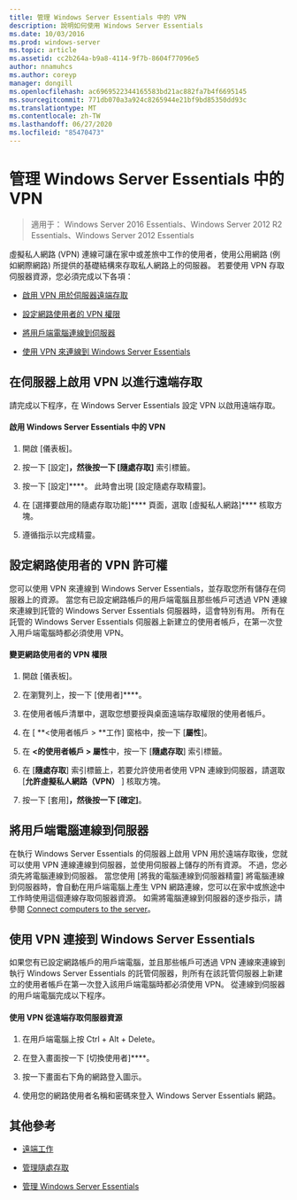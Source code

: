 ```yaml
---
title: 管理 Windows Server Essentials 中的 VPN
description: 說明如何使用 Windows Server Essentials
ms.date: 10/03/2016
ms.prod: windows-server
ms.topic: article
ms.assetid: cc2b264a-b9a8-4114-9f7b-8604f77096e5
author: nnamuhcs
ms.author: coreyp
manager: dongill
ms.openlocfilehash: ac6969522344165583bd21ac882fa7b4f6695145
ms.sourcegitcommit: 771db070a3a924c8265944e21bf9bd85350dd93c
ms.translationtype: MT
ms.contentlocale: zh-TW
ms.lasthandoff: 06/27/2020
ms.locfileid: "85470473"
---
```

# <a name="manage-vpn-in-windows-server-essentials"></a>管理 Windows Server Essentials 中的 VPN

>適用于： Windows Server 2016 Essentials、Windows Server 2012 R2 Essentials、Windows Server 2012 Essentials

 虛擬私人網路 (VPN) 連線可讓在家中或差旅中工作的使用者，使用公用網路 (例如網際網路) 所提供的基礎結構來存取私人網路上的伺服器。 若要使用 VPN 存取伺服器資源，您必須完成以下各項：

-   [啟用 VPN 用於伺服器遠端存取](Manage-VPN-in-Windows-Server-Essentials.md#BKMK_1)

-   [設定網路使用者的 VPN 權限](Manage-VPN-in-Windows-Server-Essentials.md#BKMK_2)

-   [將用戶端電腦連線到伺服器](Manage-VPN-in-Windows-Server-Essentials.md#BKMK_Connect)

-   [使用 VPN 來連線到 Windows Server Essentials](Manage-VPN-in-Windows-Server-Essentials.md#BKMK_3)

##  <a name="enable-vpn-for-remote-access-on-the-server"></a><a name="BKMK_1"></a>在伺服器上啟用 VPN 以進行遠端存取
 請完成以下程序，在 Windows Server Essentials 設定 VPN 以啟用遠端存取。

#### <a name="to-enable-vpn-in-windows-server-essentials"></a>啟用 Windows Server Essentials 中的 VPN

1.  開啟 [儀表板]。

2.  按一下 [設定]****，然後按一下 [隨處存取]**** 索引標籤。

3.  按一下 [設定]****。 此時會出現 [設定隨處存取精靈]。

4.  在 [選擇要啟用的隨處存取功能]**** 頁面，選取 [虛擬私人網路]**** 核取方塊。

5.  遵循指示以完成精靈。

##  <a name="set-vpn-permissions-for-network-users"></a><a name="BKMK_2"></a>設定網路使用者的 VPN 許可權
 您可以使用 VPN 來連線到 Windows Server Essentials，並存取您所有儲存在伺服器上的資源。 當您有已設定網路帳戶的用戶端電腦且那些帳戶可透過 VPN 連線來連線到託管的 Windows Server Essentials 伺服器時，這會特別有用。 所有在託管的 Windows Server Essentials 伺服器上新建立的使用者帳戶，在第一次登入用戶端電腦時都必須使用 VPN。

#### <a name="to-set-vpn-permissions-for-network-users"></a>變更網路使用者的 VPN 權限

1.  開啟 [儀表板]。

2.  在瀏覽列上，按一下 [使用者]****。

3.  在使用者帳戶清單中，選取您想要授與桌面遠端存取權限的使用者帳戶。

4.  在 [ **<使用者帳戶 \> **工作] 窗格中，按一下 [**屬性**]。

5.  在 **<的使用者帳戶 \> 屬性**中，按一下 [**隨處存取**] 索引標籤。

6.  在 [**隨處存取**] 索引標籤上，若要允許使用者使用 VPN 連線到伺服器，請選取 [**允許虛擬私人網路（VPN）** ] 核取方塊。

7.  按一下 [套用]****，然後按一下 [確定]****。

##  <a name="connect-client-computers-to-the-server"></a><a name="BKMK_Connect"></a>將用戶端電腦連線到伺服器
 在執行 Windows Server Essentials 的伺服器上啟用 VPN 用於遠端存取後，您就可以使用 VPN 連線連線到伺服器，並使用伺服器上儲存的所有資源。 不過，您必須先將電腦連線到伺服器。 當您使用 [將我的電腦連線到伺服器精靈] 將電腦連線到伺服器時，會自動在用戶端電腦上產生 VPN 網路連線，您可以在家中或旅途中工作時使用這個連線存取伺服器資源。 如需將電腦連線到伺服器的逐步指示，請參閱 [Connect computers to the server](../use/Get-Connected-in-Windows-Server-Essentials.md#BKMK_9)。

##  <a name="use-vpn-to-connect-to-windows-server-essentials"></a><a name="BKMK_3"></a>使用 VPN 連接到 Windows Server Essentials
 如果您有已設定網路帳戶的用戶端電腦，並且那些帳戶可透過 VPN 連線來連線到執行 Windows Server Essentials 的託管伺服器，則所有在該託管伺服器上新建立的使用者帳戶在第一次登入該用戶端電腦時都必須使用 VPN。 從連線到伺服器的用戶端電腦完成以下程序。

#### <a name="to-use-vpn-to-remotely-access-server-resources"></a>使用 VPN 從遠端存取伺服器資源

1.  在用戶端電腦上按 Ctrl + Alt + Delete。

2.  在登入畫面按一下 [切換使用者]****。

3.  按一下畫面右下角的網路登入圖示。

4.  使用您的網路使用者名稱和密碼來登入 Windows Server Essentials 網路。

## <a name="additional-references"></a>其他參考

-   [遠端工作](../use/Work-Remotely-in-Windows-Server-Essentials.md)

-   [管理隨處存取](Manage-Anywhere-Access-in-Windows-Server-Essentials.md)

-   [管理 Windows Server Essentials](Manage-Windows-Server-Essentials.md)
